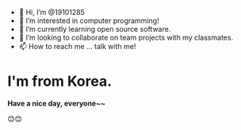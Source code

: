 - 👋 Hi, I’m @19101285
- 👀 I’m interested in computer programming!
- 🌱 I’m currently learning open source software.
- 💞️ I’m looking to collaborate on team projects with my classmates.
- 📫 How to reach me ... talk with me!

<!---
19101285/19101285 is a ✨ special ✨ repository because its `README.md` (this file) appears on your GitHub profile.
You can click the Preview link to take a look at your changes.
--->

# I'm from Korea. 

**Have a nice day, everyone~~**  



😊😊
